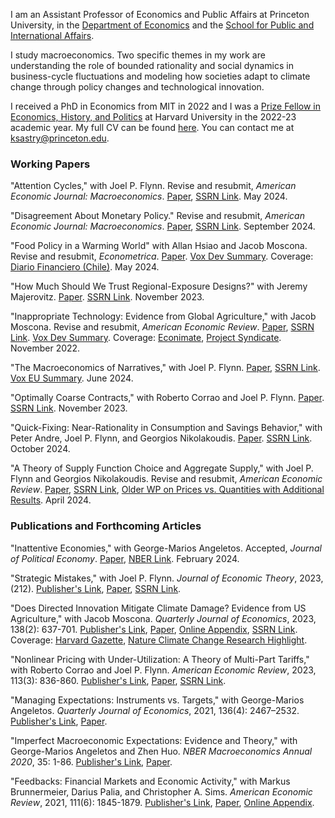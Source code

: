 ﻿---
layout: default
---

I am an Assistant Professor of Economics and Public Affairs at Princeton University, in the [Department of Economics](https://economics.princeton.edu/) and the [School for Public and International Affairs](https://spia.princeton.edu/).

I study macroeconomics. Two specific themes in my work are understanding the role of bounded rationality and social dynamics in business-cycle fluctuations and modeling how societies adapt to climate change through policy changes and technological innovation.

I received a PhD in Economics from MIT in 2022 and I was a [Prize Fellow in Economics, History, and Politics](https://histecon.fas.harvard.edu/ehppf/index.html) at Harvard University in the 2022-23 academic year. My full CV can be found [here](files/kas_cv.pdf). You can contact me at ksastry@princeton.edu.

### Working Papers

"Attention Cycles," with Joel P. Flynn. Revise and resubmit, _American Economic Journal: Macroeconomics_.
[Paper](files/AC.pdf),
[SSRN Link](https://papers.ssrn.com/sol3/papers.cfm?abstract_id=3592107).
May 2024.

"Disagreement About Monetary Policy." Revise and resubmit, _American Economic Journal: Macroeconomics_.
[Paper](files/sastry_DAMP_sep2024.pdf),
[SSRN Link](https://papers.ssrn.com/sol3/papers.cfm?abstract_id=3421723).
September 2024.

"Food Policy in a Warming World" with Allan Hsiao and Jacob Moscona. Revise and resubmit, _Econometrica_.
[Paper](files/HMS_foodpolicy.pdf).
[Vox Dev Summary](https://voxdev.org/topic/energy-environment/food-policy-warming-world).
Coverage: [Diario Financiero (Chile)](https://www.df.cl/economia-y-politica/actualidad/efecto-boomerang-gobiernos-elevan-dano-economico-al-tratar-de-contener).
May 2024.

"How Much Should We Trust Regional-Exposure Designs?" with Jeremy Majerovitz.
[Paper](files/Regional_Exposure_Nov2023.pdf).
[SSRN Link](https://papers.ssrn.com/sol3/papers.cfm?abstract_id=4433676).
November 2023.

"Inappropriate Technology: Evidence from Global Agriculture," with Jacob Moscona. Revise and resubmit, _American Economic Review_.
[Paper](files/IT_15nov2022.pdf),
[SSRN Link](https://papers.ssrn.com/sol3/papers.cfm?abstract_id=3886019).
[Vox Dev Summary](https://voxdev.org/topic/technology-innovation/inappropriate-technology-evidence-global-agriculture).
Coverage:
[Econimate](https://www.youtube.com/watch?v=2MZqeRcecwQ),
[Project Syndicate](https://www.project-syndicate.org/commentary/when-ideas-and-technologies-cause-more-harm-than-good-by-dani-rodrik-2023-02).
November 2022.

"The Macroeconomics of Narratives," with Joel P. Flynn.
[Paper](files/Narratives_June2024.pdf),
[SSRN Link](https://papers.ssrn.com/sol3/papers.cfm?abstract_id=4140751).
[Vox EU Summary](https://cepr.org/voxeu/columns/macroeconomics-narratives).
June 2024.

"Optimally Coarse Contracts," with Roberto Corrao and Joel P. Flynn.
[Paper](files/OCC_Nov_23.pdf).
[SSRN Link](https://papers.ssrn.com/sol3/papers.cfm?abstract_id=4621318).
November 2023.

"Quick-Fixing: Near-Rationality in Consumption and Savings Behavior," with Peter Andre, Joel P. Flynn, and Georgios Nikolakoudis.
[Paper](files/quickfix.pdf).
[SSRN Link](https://papers.ssrn.com/sol3/papers.cfm?abstract_id=4999497).
October 2024.


"A Theory of Supply Function Choice and Aggregate Supply," with Joel P. Flynn and Georgios Nikolakoudis. Revise and resubmit, _American Economic Review_.
[Paper](files/Supply_web_apr24.pdf),
[SSRN Link](https://papers.ssrn.com/sol3/papers.cfm?abstract_id=4490683),
[Older WP on Prices vs. Quantities with Additional Results](files/PvQ_web_apr24.pdf).
April 2024.

### Publications and Forthcoming Articles

"Inattentive Economies," with George-Marios Angeletos. Accepted, _Journal of Political Economy_.
[Paper](files/ie_feb2024.pdf),
[NBER Link](https://www.nber.org/papers/w26413).
February 2024.

"Strategic Mistakes," with Joel P. Flynn.  _Journal of Economic Theory_, 2023, (212).
[Publisher's Link](https://www.sciencedirect.com/science/article/pii/S002205312300100X),
[Paper](files/SMJune23.pdf), [SSRN Link](https://papers.ssrn.com/sol3/papers.cfm?abstract_id=3663481).

"Does Directed Innovation Mitigate Climate Damage? Evidence from US Agriculture," with Jacob Moscona. _Quarterly Journal of Economics_, 2023, 138(2): 637-701.
[Publisher's Link](https://academic.oup.com/qje/article/138/2/637/6760169),
[Paper](files/MosconaSastry_Main.pdf),
[Online Appendix](files/MosconaSastry_Appendix.pdf),
[SSRN Link](https://papers.ssrn.com/sol3/papers.cfm?abstract_id=3744951).
Coverage:
[Harvard Gazette](https://news.harvard.edu/gazette/story/2022/11/can-tech-save-us-from-worst-of-climate-change-effects-doesnt-look-good/),
[Nature Climate Change Research Highlight](https://www.nature.com/articles/s41558-022-01552-w).

"Nonlinear Pricing with Under-Utilization: A Theory of Multi-Part Tariffs," with Roberto Corrao and Joel P. Flynn.  _American Economic Review_, 2023, 113(3): 836-860.
[Publisher's Link](https://www.aeaweb.org/articles?id=10.1257/aer.20220199),
[Paper](files/NLPU_Nov2022.pdf),
[SSRN Link](https://papers.ssrn.com/sol3/papers.cfm?abstract_id=3817175).

"Managing Expectations: Instruments vs. Targets," with George-Marios Angeletos. _Quarterly Journal of Economics_, 2021, 136(4): 2467–2532.
[Publisher's Link](https://academic.oup.com/qje/article/136/4/2467/6039349),
[Paper](files/pc_sep20.pdf).

"Imperfect Macroeconomic Expectations: Evidence and Theory," with George-Marios Angeletos and Zhen Huo. _NBER Macroeconomics Annual 2020_, 35: 1-86.
[Publisher's Link](https://www.journals.uchicago.edu/doi/full/10.1086/712313),
[Paper](files/ime.pdf).

"Feedbacks: Financial Markets and Economic Activity," with Markus Brunnermeier, Darius Palia, and Christopher A. Sims. _American Economic Review_, 2021, 111(6): 1845-1879.
[Publisher's Link](https://www.aeaweb.org/articles?id=10.1257/aer.20180733),
[Paper](files/bpss_paper.pdf),
[Online Appendix](files/bpss_app.pdf).

